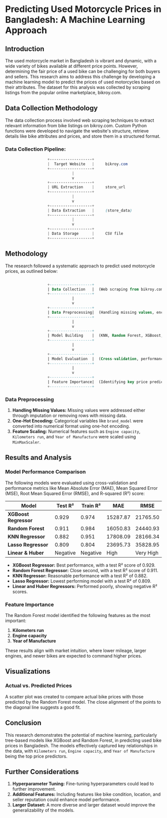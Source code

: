 # Predicting Used Motorcycle Prices in Bangladesh: A Machine Learning Approach

## Introduction

The used motorcycle market in Bangladesh is vibrant and dynamic, with a wide variety of bikes available at different price points. However, determining the fair price of a used bike can be challenging for both buyers and sellers. This research aims to address this challenge by developing a machine learning model to predict the prices of used motorcycles based on their attributes. The dataset for this analysis was collected by scraping listings from the popular online marketplace, bikroy.com.

## Data Collection Methodology

The data collection process involved web scraping techniques to extract relevant information from bike listings on bikroy.com. Custom Python functions were developed to navigate the website's structure, retrieve details like bike attributes and prices, and store them in a structured format.

### Data Collection Pipeline:

```scss
                   +-------------------+
                   |  Target Website   |     bikroy.com
                   +-------------------+
                              |
                              v
                   +-------------------+
                   | URL Extraction    |     store_url
                   +-------------------+
                              |
                              v
                   +-------------------+
                   | Data Extraction   |     (store_data)
                   +-------------------+
                              |
                              v
                   +-------------------+
                   | Data Storage      |     CSV file
                   +-------------------+
```

## Methodology

The research followed a systematic approach to predict used motorcycle prices, as outlined below:

```sql

                   +-------------------+
                   | Data Collection   |  (Web scraping from bikroy.com)
                   +-------------------+
                              |
                              v
                   +-------------------+
                   | Data Preprocessing|  (Handling missing values, encoding, scaling)
                   +-------------------+
                              |
                              v
                   +-------------------+
                   | Model Building    |  (KNN, Random Forest, XGBoost, Lasso)
                   +-------------------+
                              |
                              v
                   +-------------------+
                   | Model Evaluation  |  (Cross-validation, performance metrics)
                   +-------------------+
                              |
                              v
                   +-------------------+
                   | Feature Importance|  (Identifying key price predictors)
                   +-------------------+
```

### Data Preprocessing

1. **Handling Missing Values:** Missing values were addressed either through imputation or removing rows with missing data.
2. **One-Hot Encoding:** Categorical variables like `brand_model` were converted into numerical format using one-hot encoding.
3. **Feature Scaling:** Numerical features such as `Engine capacity`, `Kilometers run`, and `Year of Manufacture` were scaled using `MinMaxScaler`.

## Results and Analysis

### Model Performance Comparison

The following models were evaluated using cross-validation and performance metrics like Mean Absolute Error (MAE), Mean Squared Error (MSE), Root Mean Squared Error (RMSE), and R-squared (R²) score:

| Model | Test R² | Train R² | MAE | RMSE |
| --- | --- | --- | --- | --- |
| **XGBoost Regressor** | 0.929 | 0.974 | 15287.87 | 21765.50 |
| **Random Forest** | 0.911 | 0.984 | 16050.83 | 24440.93 |
| **KNN Regressor** | 0.882 | 0.951 | 17808.09 | 28166.34 |
| **Lasso Regressor** | 0.809 | 0.804 | 23695.73 | 35828.95 |
| **Linear & Huber** | Negative | Negative | High | Very High |
- **XGBoost Regressor:** Best performance, with a test R² score of 0.929.
- **Random Forest Regressor:** Close second, with a test R² score of 0.911.
- **KNN Regressor:** Reasonable performance with a test R² of 0.882.
- **Lasso Regressor:** Lowest performing model with a test R² of 0.809.
- **Linear and Huber Regressors:** Performed poorly, showing negative R² scores.

### Feature Importance

The Random Forest model identified the following features as the most important:

1. **Kilometers run**
2. **Engine capacity**
3. **Year of Manufacture**

These results align with market intuition, where lower mileage, larger engines, and newer bikes are expected to command higher prices.

## Visualizations

### Actual vs. Predicted Prices

A scatter plot was created to compare actual bike prices with those predicted by the Random Forest model. The close alignment of the points to the diagonal line suggests a good fit.

## Conclusion

This research demonstrates the potential of machine learning, particularly tree-based models like XGBoost and Random Forest, in predicting used bike prices in Bangladesh. The models effectively captured key relationships in the data, with `Kilometers run`, `Engine capacity`, and `Year of Manufacture` being the top price predictors.

## Further Considerations

1. **Hyperparameter Tuning:** Fine-tuning hyperparameters could lead to further improvement.
2. **Additional Features:** Including features like bike condition, location, and seller reputation could enhance model performance.
3. **Larger Dataset:** A more diverse and larger dataset would improve the generalizability of the models.
